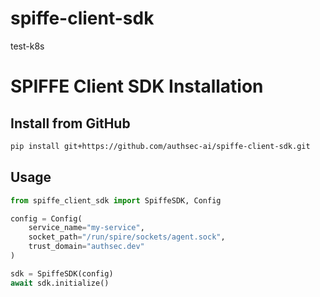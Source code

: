 # spiffe-client-sdk
test-k8s
# SPIFFE Client SDK Installation

## Install from GitHub
```bash
pip install git+https://github.com/authsec-ai/spiffe-client-sdk.git
```

## Usage
```python
from spiffe_client_sdk import SpiffeSDK, Config

config = Config(
    service_name="my-service",
    socket_path="/run/spire/sockets/agent.sock",
    trust_domain="authsec.dev"
)

sdk = SpiffeSDK(config)
await sdk.initialize()
```
